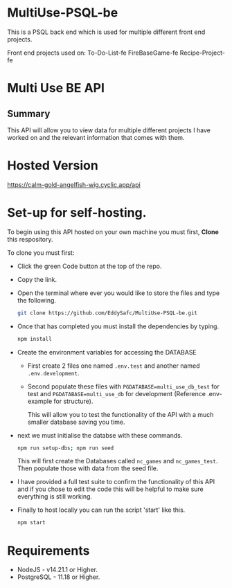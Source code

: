 # MultiUse-PSQL-be

This is a PSQL back end which is used for multiple different front end projects.

Front end projects used on:
To-Do-List-fe
FireBaseGame-fe
Recipe-Project-fe

# Multi Use BE API

## Summary

This API will allow you to view data for multiple different projects I have worked on and the relevant information that comes with them.

# Hosted Version

<https://calm-gold-angelfish-wig.cyclic.app/api>

# Set-up for self-hosting.

To begin using this API hosted on your own machine you must first, **Clone** this respository.

To clone you must first:

- Click the green Code button at the top of the repo.
- Copy the link.
- Open the terminal where ever you would like to store the files and type the following.

  ```sh
  git clone https://github.com/EddySafc/MultiUse-PSQL-be.git
  ```

- Once that has completed you must install the dependencies by typing.
  ```sh
  npm install
  ```
- Create the environment variables for accessing the DATABASE

  - First create 2 files one named `.env.test` and another named `.env.development`.
  - Second populate these files with `PGDATABASE=multi_use_db_test` for test and `PGDATABASE=multi_use_db` for development (Reference .env-example for structure).

    This will allow you to test the functionality of the API with a much smaller database saving you time.

- next we must initialise the databse with these commands.

  ```sh
  npm run setup-dbs; npm run seed
  ```

  This will first create the Databases called `nc_games` and `nc_games_test`. Then populate those with data from the seed file.

- I have provided a full test suite to confirm the functionality of this API and if you chose to edit the code this will be helpful to make sure everything is still working.

- Finally to host locally you can run the script 'start' like this.
  ```sh
  npm start
  ```

# Requirements

- NodeJS - v14.21.1 or Higher.
- PostgreSQL - 11.18 or Higher.
